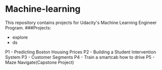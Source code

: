 # Machine-learning

This repository contains projects for Udacity's Machine Learning Engineer Program.
###Projects:

- explore
- ds

P1 - Predicting Boston Housing Prices
P2 - Building a Student Intervention System
P3 - Customer Segments
P4 - Train a smartcab how to drive
P5 - Maze Navigate(Capstone Project)

